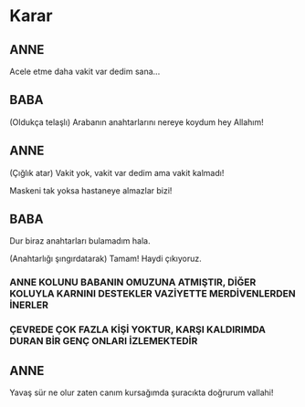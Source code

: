 # Karar

## ANNE
Acele etme daha vakit var dedim sana...

## BABA
(Oldukça telaşlı)
Arabanın anahtarlarını nereye koydum hey Allahım!

## ANNE
(Çığlık atar)
Vakit yok, vakit var dedim ama vakit kalmadı!

Maskeni tak yoksa hastaneye almazlar bizi!

## BABA
Dur biraz anahtarları bulamadım hala.

(Anahtarlığı şıngırdatarak)
Tamam! Haydi çıkıyoruz.

### ANNE KOLUNU BABANIN OMUZUNA ATMIŞTIR, DİĞER KOLUYLA KARNINI DESTEKLER VAZİYETTE MERDİVENLERDEN İNERLER
### ÇEVREDE ÇOK FAZLA KİŞİ YOKTUR, KARŞI KALDIRIMDA DURAN BİR GENÇ ONLARI İZLEMEKTEDİR

## ANNE
Yavaş sür ne olur zaten canım kursağımda şuracıkta doğrurum vallahi!
